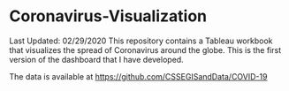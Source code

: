 # Coronavirus-Visualization 
Last Updated: 02/29/2020
This repository contains a Tableau workbook that visualizes the spread of Coronavirus around the globe. This is the first version of the dashboard that I have developed.

The data is available at https://github.com/CSSEGISandData/COVID-19 
